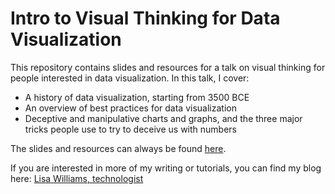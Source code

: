 # Intro to Visual Thinking for Data Visualization

This repository contains slides and resources for a talk on visual thinking
for people interested in data visualization. In this talk, I cover:

* A history of data visualization, starting from 3500 BCE
* An overview of best practices for data visualization
* Deceptive and manipulative charts and graphs, and the three major tricks people use to try to deceive us with numbers

The slides and resources can always be found [here]().

If you are interested in more of my writing or tutorials, you can find
my blog here: [Lisa Williams, technologist](http://lisawilliams.github.io/lisa/)
